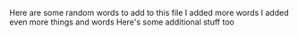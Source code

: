Here are some random words to add to this file
I added more words
I added even more things and words
Here's some additional stuff too